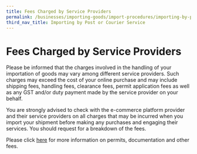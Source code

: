```yaml
---
title: Fees Charged by Service Providers
permalink: /businesses/importing-goods/import-procedures/importing-by-post-or-courier-service/fees-charged-by-sp/
third_nav_title: Importing by Post or Courier Service 
---
```


# Fees Charged by Service Providers

Please be informed that the charges involved in the handling of your importation of goods may vary among different service providers. Such charges may exceed the cost of your online purchase and may include shipping fees, handling fees, clearance fees, permit application fees as well as any GST and/or duty payment made by the service provider on your behalf.

You are strongly advised to check with the e-commerce platform provider and their service providers on all charges that may be incurred when you import your shipment before making any purchases and engaging their services. You should request for a breakdown of the fees.

Please click  [here](/businesses/valuation-duties-taxes-fees/permits-documentation-and-other-fees)  for more information on permits, documentation and other fees.

